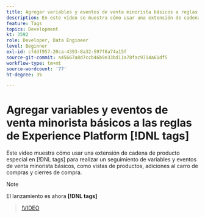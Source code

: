 ```yaml
---
title: Agregar variables y eventos de venta minorista básicos a reglas en Experience Platform [!DNL tags]
description: En este vídeo se muestra cómo usar una extensión de cadena de producto especial en  [!DNL tags] para realizar un seguimiento de variables y eventos de venta minorista básicos, como vistas de productos, adiciones al carro de compras y cierres de compra.
feature: Tags
topics: Development
kt: 3592
role: Developer, Data Engineer
level: Beginner
exl-id: cfddf957-20ca-4393-8a32-597f8a74a15f
source-git-commit: a45667a8d7ccb46b9e33bd11a78fac9714a61df5
workflow-type: tm+mt
source-wordcount: '77'
ht-degree: 3%

---
```


# Agregar variables y eventos de venta minorista básicos a las reglas de Experience Platform [!DNL tags]

Este vídeo muestra cómo usar una extensión de cadena de producto especial en [!DNL tags] para realizar un seguimiento de variables y eventos de venta minorista básicos, como vistas de productos, adiciones al carro de compras y cierres de compra.

>[!NOTE]
>
> El lanzamiento es ahora **[!DNL tags]**

>[!VIDEO](https://video.tv.adobe.com/v/31344/?quality=12&learn=on&captions=spa)
